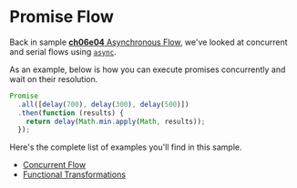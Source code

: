 # Promise Flow

Back in sample [**ch06e04** Asynchronous Flow][1], we've looked at concurrent and serial flows using [`async`][2].

As an example, below is how you can execute promises concurrently and wait on their resolution.

```js
Promise
  .all([delay(700), delay(300), delay(500)])
  .then(function (results) {
    return delay(Math.min.apply(Math, results));
  });
```

Here's the complete list of examples you'll find in this sample.

- [Concurrent Flow][3]
- [Functional Transformations][4]

[1]: https://github.com/bevacqua/buildfirst/tree/master/ch06/04_async-flow "Asynchronous Flow Control Sample"
[2]: https://github.com/caolan/async "Async utilities for node and the browser"
[3]: https://github.com/bevacqua/buildfirst/tree/master/ch06/09_promise-flow/01_concurrent.js
[4]: https://github.com/bevacqua/buildfirst/tree/master/ch06/09_promise-flow/02_funcitonal.js
